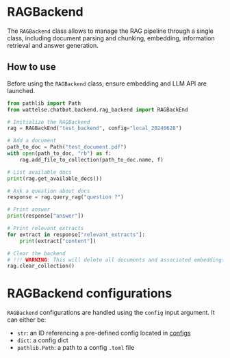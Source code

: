 # RAGBackend

The `RAGBackend` class allows to manage the RAG pipeline through a single class, including document parsing and chunking, embedding, information retrieval and answer generation.

## How to use

Before using the `RAGBackend` class, ensure embedding and LLM API are launched.

```python
from pathlib import Path
from wattelse.chatbot.backend.rag_backend import RAGBackEnd

# Initialize the RAGBackend
rag = RAGBackEnd("test_backend", config="local_20240628")

# Add a document
path_to_doc = Path("test_document.pdf")
with open(path_to_doc, "rb") as f:
    rag.add_file_to_collection(path_to_doc.name, f)

# List available docs
print(rag.get_available_docs())

# Ask a question about docs
response = rag.query_rag("question ?")

# Print answer
print(response["answer"])

# Print relevant extracts
for extract in response["relevant_extracts"]:
    print(extract["content"])

# Clear the backend
# !!! WARNING: This will delete all documents and associated embeddings !!!
rag.clear_collection()
```

# RAGBackend configurations

`RAGBackend` configurations are handled using the `config` input argument. It can either be:
- `str`: an ID referencing a pre-defined config located in [configs](configs/)
- `dict`: a config dict
- `pathlib.Path`: a path to a config `.toml` file